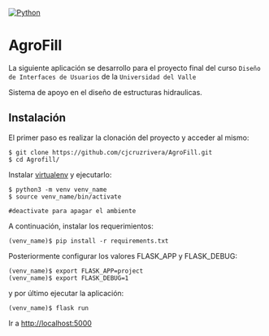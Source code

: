 [![Python](https://img.shields.io/badge/python-3.5%2C%203.6%2C%203.7-blue.svg)]()

# AgroFill

La siguiente aplicación se desarrollo para el proyecto final del curso `Diseño de Interfaces de Usuarios` de la `Universidad del Valle`

Sistema de apoyo en el diseño de estructuras hidraulicas. 

## Instalación

El primer paso es realizar la clonación del proyecto y acceder al mismo:

```shell
$ git clone https://github.com/cjcruzrivera/AgroFill.git
$ cd Agrofill/

```


Instalar [virtualenv](hhttps://docs.python.org/3/library/venv.html) y ejecutarlo:

```shell
$ python3 -m venv venv_name
$ source venv_name/bin/activate

#deactivate para apagar el ambiente
```

A continuación, instalar los requerimientos:

```shell
(venv_name)$ pip install -r requirements.txt
```

Posteriormente configurar los valores FLASK_APP y FLASK_DEBUG:

```shell
(venv_name)$ export FLASK_APP=project
(venv_name)$ export FLASK_DEBUG=1
```
y por último ejecutar la aplicación:

```shell
(venv_name)$ flask run
```

Ir a [http://localhost:5000](http://localhost:5000)

